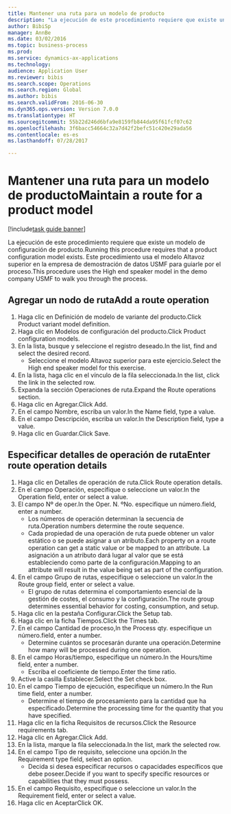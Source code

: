 ```yaml
--- 
title: Mantener una ruta para un modelo de producto
description: "La ejecución de este procedimiento requiere que existe un modelo de configuración de producto."
author: BibiSp
manager: AnnBe
ms.date: 03/02/2016
ms.topic: business-process
ms.prod: 
ms.service: dynamics-ax-applications
ms.technology: 
audience: Application User
ms.reviewer: bibis
ms.search.scope: Operations
ms.search.region: Global
ms.author: bibis
ms.search.validFrom: 2016-06-30
ms.dyn365.ops.version: Version 7.0.0
ms.translationtype: HT
ms.sourcegitcommit: 55b22d246d6bfa9e8159fb844da95f61fcf07c62
ms.openlocfilehash: 3f6bacc54664c32a7d42f2befc51c420e29ada56
ms.contentlocale: es-es
ms.lasthandoff: 07/28/2017

---
```

# <a name="maintain-a-route-for-a-product-model"></a><span data-ttu-id="38e23-103">Mantener una ruta para un modelo de producto</span><span class="sxs-lookup"><span data-stu-id="38e23-103">Maintain a route for a product model</span></span>

[!include[task guide banner](../../includes/task-guide-banner.md)]

<span data-ttu-id="38e23-104">La ejecución de este procedimiento requiere que existe un modelo de configuración de producto.</span><span class="sxs-lookup"><span data-stu-id="38e23-104">Running this procedure requires that a product configuration model exists.</span></span> <span data-ttu-id="38e23-105">Este procedimiento usa el modelo Altavoz superior en la empresa de demostración de datos USMF para guiarle por el proceso.</span><span class="sxs-lookup"><span data-stu-id="38e23-105">This procedure uses the High end speaker model in the demo company USMF to walk you through the process.</span></span>


## <a name="add-a-route-operation"></a><span data-ttu-id="38e23-106">Agregar un nodo de ruta</span><span class="sxs-lookup"><span data-stu-id="38e23-106">Add a route operation</span></span>
1. <span data-ttu-id="38e23-107">Haga clic en Definición de modelo de variante del producto.</span><span class="sxs-lookup"><span data-stu-id="38e23-107">Click Product variant model definition.</span></span>
2. <span data-ttu-id="38e23-108">Haga clic en Modelos de configuración del producto.</span><span class="sxs-lookup"><span data-stu-id="38e23-108">Click Product configuration models.</span></span>
3. <span data-ttu-id="38e23-109">En la lista, busque y seleccione el registro deseado.</span><span class="sxs-lookup"><span data-stu-id="38e23-109">In the list, find and select the desired record.</span></span>
    * <span data-ttu-id="38e23-110">Seleccione el modelo Altavoz superior para este ejercicio.</span><span class="sxs-lookup"><span data-stu-id="38e23-110">Select the High end speaker model for this exercise.</span></span>  
4. <span data-ttu-id="38e23-111">En la lista, haga clic en el vínculo de la fila seleccionada.</span><span class="sxs-lookup"><span data-stu-id="38e23-111">In the list, click the link in the selected row.</span></span>
5. <span data-ttu-id="38e23-112">Expanda la sección Operaciones de ruta.</span><span class="sxs-lookup"><span data-stu-id="38e23-112">Expand the Route operations section.</span></span>
6. <span data-ttu-id="38e23-113">Haga clic en Agregar.</span><span class="sxs-lookup"><span data-stu-id="38e23-113">Click Add.</span></span>
7. <span data-ttu-id="38e23-114">En el campo Nombre, escriba un valor.</span><span class="sxs-lookup"><span data-stu-id="38e23-114">In the Name field, type a value.</span></span>
8. <span data-ttu-id="38e23-115">En el campo Descripción, escriba un valor.</span><span class="sxs-lookup"><span data-stu-id="38e23-115">In the Description field, type a value.</span></span>
9. <span data-ttu-id="38e23-116">Haga clic en Guardar.</span><span class="sxs-lookup"><span data-stu-id="38e23-116">Click Save.</span></span>

## <a name="enter-route-operation-details"></a><span data-ttu-id="38e23-117">Especificar detalles de operación de ruta</span><span class="sxs-lookup"><span data-stu-id="38e23-117">Enter route operation details</span></span>
1. <span data-ttu-id="38e23-118">Haga clic en Detalles de operación de ruta.</span><span class="sxs-lookup"><span data-stu-id="38e23-118">Click Route operation details.</span></span>
2. <span data-ttu-id="38e23-119">En el campo Operación, especifique o seleccione un valor.</span><span class="sxs-lookup"><span data-stu-id="38e23-119">In the Operation field, enter or select a value.</span></span>
3. <span data-ttu-id="38e23-120">El campo Nº de oper.</span><span class="sxs-lookup"><span data-stu-id="38e23-120">In the Oper.</span></span> <span data-ttu-id="38e23-121">N. º</span><span class="sxs-lookup"><span data-stu-id="38e23-121">No.</span></span> <span data-ttu-id="38e23-122">especifique un número.</span><span class="sxs-lookup"><span data-stu-id="38e23-122">field, enter a number.</span></span>
    * <span data-ttu-id="38e23-123">Los números de operación determinan la secuencia de ruta.</span><span class="sxs-lookup"><span data-stu-id="38e23-123">Operation numbers determine the route sequence.</span></span>  
    * <span data-ttu-id="38e23-124">Cada propiedad de una operación de ruta puede obtener un valor estático o se puede asignar a un atributo.</span><span class="sxs-lookup"><span data-stu-id="38e23-124">Each property on a route operation can get a static value or be mapped to an attribute.</span></span> <span data-ttu-id="38e23-125">La asignación a un atributo dará lugar al valor que se está estableciendo como parte de la configuración.</span><span class="sxs-lookup"><span data-stu-id="38e23-125">Mapping to an attribute will result in the value being set as part of the configuration.</span></span>  
4. <span data-ttu-id="38e23-126">En el campo Grupo de rutas, especifique o seleccione un valor.</span><span class="sxs-lookup"><span data-stu-id="38e23-126">In the Route group field, enter or select a value.</span></span>
    * <span data-ttu-id="38e23-127">El grupo de rutas determina el comportamiento esencial de la gestión de costes, el consumo y la configuración.</span><span class="sxs-lookup"><span data-stu-id="38e23-127">The route group determines essential behavior for costing, consumption, and setup.</span></span>  
5. <span data-ttu-id="38e23-128">Haga clic en la pestaña Configurar.</span><span class="sxs-lookup"><span data-stu-id="38e23-128">Click the Setup tab.</span></span>
6. <span data-ttu-id="38e23-129">Haga clic en la ficha Tiempos.</span><span class="sxs-lookup"><span data-stu-id="38e23-129">Click the Times tab.</span></span>
7. <span data-ttu-id="38e23-130">En el campo Cantidad de proceso,</span><span class="sxs-lookup"><span data-stu-id="38e23-130">In the Process qty.</span></span> <span data-ttu-id="38e23-131">especifique un número.</span><span class="sxs-lookup"><span data-stu-id="38e23-131">field, enter a number.</span></span>
    * <span data-ttu-id="38e23-132">Determine cuántos se procesarán durante una operación.</span><span class="sxs-lookup"><span data-stu-id="38e23-132">Determine how many will be processed during one operation.</span></span>  
8. <span data-ttu-id="38e23-133">En el campo Horas/tiempo, especifique un número.</span><span class="sxs-lookup"><span data-stu-id="38e23-133">In the Hours/time field, enter a number.</span></span>
    * <span data-ttu-id="38e23-134">Escriba el coeficiente de tiempo.</span><span class="sxs-lookup"><span data-stu-id="38e23-134">Enter the time ratio.</span></span>  
9. <span data-ttu-id="38e23-135">Active la casilla Establecer.</span><span class="sxs-lookup"><span data-stu-id="38e23-135">Select the Set check box.</span></span>
10. <span data-ttu-id="38e23-136">En el campo Tiempo de ejecución, especifique un número.</span><span class="sxs-lookup"><span data-stu-id="38e23-136">In the Run time field, enter a number.</span></span>
    * <span data-ttu-id="38e23-137">Determine el tiempo de procesamiento para la cantidad que ha especificado.</span><span class="sxs-lookup"><span data-stu-id="38e23-137">Determine the processing time for the quantity that you have specified.</span></span>  
11. <span data-ttu-id="38e23-138">Haga clic en la ficha Requisitos de recursos.</span><span class="sxs-lookup"><span data-stu-id="38e23-138">Click the Resource requirements tab.</span></span>
12. <span data-ttu-id="38e23-139">Haga clic en Agregar.</span><span class="sxs-lookup"><span data-stu-id="38e23-139">Click Add.</span></span>
13. <span data-ttu-id="38e23-140">En la lista, marque la fila seleccionada.</span><span class="sxs-lookup"><span data-stu-id="38e23-140">In the list, mark the selected row.</span></span>
14. <span data-ttu-id="38e23-141">En el campo Tipo de requisito, seleccione una opción.</span><span class="sxs-lookup"><span data-stu-id="38e23-141">In the Requirement type field, select an option.</span></span>
    * <span data-ttu-id="38e23-142">Decida si desea especificar recursos o capacidades específicos que debe poseer.</span><span class="sxs-lookup"><span data-stu-id="38e23-142">Decide if you want to specify specific resources or capabilities that they must possess.</span></span>  
15. <span data-ttu-id="38e23-143">En el campo Requisito, especifique o seleccione un valor.</span><span class="sxs-lookup"><span data-stu-id="38e23-143">In the Requirement field, enter or select a value.</span></span>
16. <span data-ttu-id="38e23-144">Haga clic en Aceptar</span><span class="sxs-lookup"><span data-stu-id="38e23-144">Click OK.</span></span>


